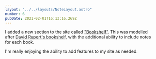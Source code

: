 ```yaml
---
layout: "../../layouts/NoteLayout.astro"
number: 6
pubDate: 2021-02-01T16:13:16.269Z
---
```


I added a new section to the site called ["Bookshelf"](https://seanmcp.com/bookshelf). This was modelled after [David Rupert's bookshelf](https://daverupert.com/bookshelf), with the additional ability to include notes for each book.

I'm really enjoying the ability to add features to my site as needed.